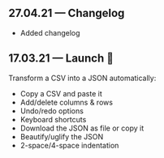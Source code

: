 ## 27.04.21 — Changelog

* Added changelog

## 17.03.21 — Launch 🚀

Transform a CSV into a JSON automatically:

* Copy a CSV and paste it
* Add/delete columns & rows
* Undo/redo options
* Keyboard shortcuts
* Download the JSON as file or copy it
* Beautify/uglify the JSON
* 2-space/4-space indentation